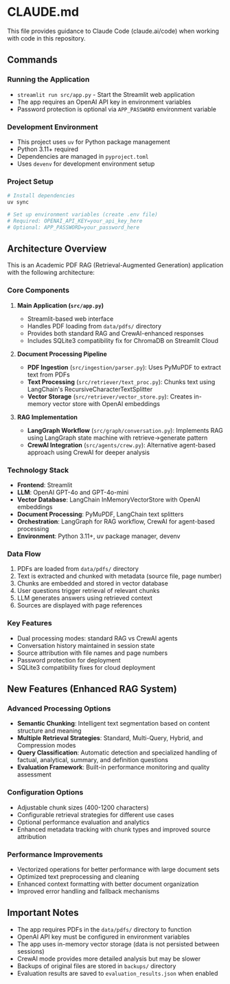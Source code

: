 # CLAUDE.md

This file provides guidance to Claude Code (claude.ai/code) when working with code in this repository.

## Commands

### Running the Application
- `streamlit run src/app.py` - Start the Streamlit web application
- The app requires an OpenAI API key in environment variables
- Password protection is optional via `APP_PASSWORD` environment variable

### Development Environment
- This project uses `uv` for Python package management
- Python 3.11+ required
- Dependencies are managed in `pyproject.toml`
- Uses `devenv` for development environment setup

### Project Setup
```bash
# Install dependencies
uv sync

# Set up environment variables (create .env file)
# Required: OPENAI_API_KEY=your_api_key_here
# Optional: APP_PASSWORD=your_password_here
```

## Architecture Overview

This is an Academic PDF RAG (Retrieval-Augmented Generation) application with the following architecture:

### Core Components

1. **Main Application (`src/app.py`)**
   - Streamlit-based web interface
   - Handles PDF loading from `data/pdfs/` directory
   - Provides both standard RAG and CrewAI-enhanced responses
   - Includes SQLite3 compatibility fix for ChromaDB on Streamlit Cloud

2. **Document Processing Pipeline**
   - **PDF Ingestion** (`src/ingestion/parser.py`): Uses PyMuPDF to extract text from PDFs
   - **Text Processing** (`src/retriever/text_proc.py`): Chunks text using LangChain's RecursiveCharacterTextSplitter
   - **Vector Storage** (`src/retriever/vector_store.py`): Creates in-memory vector store with OpenAI embeddings

3. **RAG Implementation**
   - **LangGraph Workflow** (`src/graph/conversation.py`): Implements RAG using LangGraph state machine with retrieve→generate pattern
   - **CrewAI Integration** (`src/agents/crew.py`): Alternative agent-based approach using CrewAI for deeper analysis

### Technology Stack
- **Frontend**: Streamlit
- **LLM**: OpenAI GPT-4o and GPT-4o-mini
- **Vector Database**: LangChain InMemoryVectorStore with OpenAI embeddings
- **Document Processing**: PyMuPDF, LangChain text splitters
- **Orchestration**: LangGraph for RAG workflow, CrewAI for agent-based processing
- **Environment**: Python 3.11+, uv package manager, devenv

### Data Flow
1. PDFs are loaded from `data/pdfs/` directory
2. Text is extracted and chunked with metadata (source file, page number)
3. Chunks are embedded and stored in vector database
4. User questions trigger retrieval of relevant chunks
5. LLM generates answers using retrieved context
6. Sources are displayed with page references

### Key Features
- Dual processing modes: standard RAG vs CrewAI agents
- Conversation history maintained in session state
- Source attribution with file names and page numbers
- Password protection for deployment
- SQLite3 compatibility fixes for cloud deployment

## New Features (Enhanced RAG System)

### Advanced Processing Options
- **Semantic Chunking**: Intelligent text segmentation based on content structure and meaning
- **Multiple Retrieval Strategies**: Standard, Multi-Query, Hybrid, and Compression modes
- **Query Classification**: Automatic detection and specialized handling of factual, analytical, summary, and definition questions
- **Evaluation Framework**: Built-in performance monitoring and quality assessment

### Configuration Options
- Adjustable chunk sizes (400-1200 characters)
- Configurable retrieval strategies for different use cases
- Optional performance evaluation and analytics
- Enhanced metadata tracking with chunk types and improved source attribution

### Performance Improvements
- Vectorized operations for better performance with large document sets
- Optimized text preprocessing and cleaning
- Enhanced context formatting with better document organization
- Improved error handling and fallback mechanisms

## Important Notes

- The app requires PDFs in the `data/pdfs/` directory to function
- OpenAI API key must be configured in environment variables
- The app uses in-memory vector storage (data is not persisted between sessions)
- CrewAI mode provides more detailed analysis but may be slower
- Backups of original files are stored in `backups/` directory
- Evaluation results are saved to `evaluation_results.json` when enabled